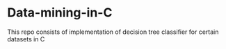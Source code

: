 # Data-mining-in-C
This repo consists of implementation of decision tree classifier for certain datasets in C
